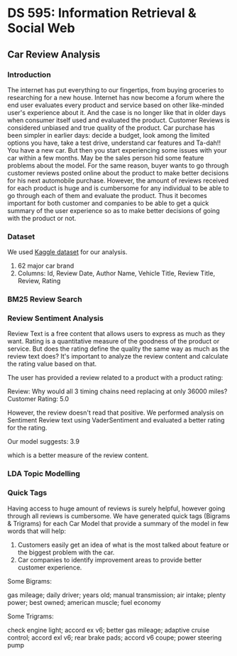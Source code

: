 # DS 595: Information Retrieval & Social Web
## Car Review Analysis

### Introduction
The internet has put everything to our fingertips, from buying groceries to researching for a new house. Internet has now become a forum where the end user evaluates every product and service based on other like-minded user's experience about it. And the case is no longer like that in older days when consumer itself used and evaluated the product. Customer Reviews is considered unbiased and true quality of the product.
Car purchase has been simpler in earlier days: decide a budget, look among the limited options you have, take a test drive, understand car features and Ta-dah!! You have a new car. But then you start experiencing some issues with your car within a few months. May be the sales person hid some feature problems about the model.
For the same reason, buyer wants to go through customer reviews posted online about the product to make better decisions for his next automobile purchase.
However, the amount of reviews received for each product is huge and is cumbersome for any individual to be able to go through each of them and evaluate the product. Thus it becomes important for both customer and companies to be able to get a quick summary of the user experience so as to make better decisions of going with the product or not.

### Dataset
We used <a href="https://www.kaggle.com/ankkur13/edmundsconsumer-car-ratings-and-reviews">Kaggle dataset</a> for our analysis.
1. 62 major car brand
2. Columns: Id, Review Date, Author Name, Vehicle Title, Review Title, Review, Rating

### BM25 Review Search

### Review Sentiment Analysis
Review Text is a free content that allows users to express as much as they want. Rating is a quantitative measure of the goodness of the product or service. But does the rating define the quality the same way as much as the review text does?
It's important to analyze the review content and calculate the rating value based on that.

The user has provided a review related to a product with a product rating:

Review: Why would all 3 timing chains need replacing at only 36000 miles?
Customer Rating: 5.0

However, the review doesn't read that positive.
We performed analysis on Sentiment Review text using VaderSentiment and evaluated a better rating for the rating.

Our model suggests: 3.9

which is a better measure of the review content.


### LDA Topic Modelling


### Quick Tags
Having access to huge amount of reviews is surely helpful, however going through all reviews is cumbersome. We have generated quick tags (Bigrams & Trigrams) for each Car Model that provide a summary of the model in few words that will help:

1. Customers easily get an idea of what is the most talked about feature or the biggest problem with the car.
2. Car companies to identify improvement areas to provide better customer experience.

Some Bigrams:

gas mileage; daily driver; years old; manual transmission; air intake; plenty power; best owned; american muscle; fuel economy

Some Trigrams:

check engine light; accord ex v6; better gas mileage; adaptive cruise control; accord exl v6; rear brake pads; accord v6 coupe; power steering pump
